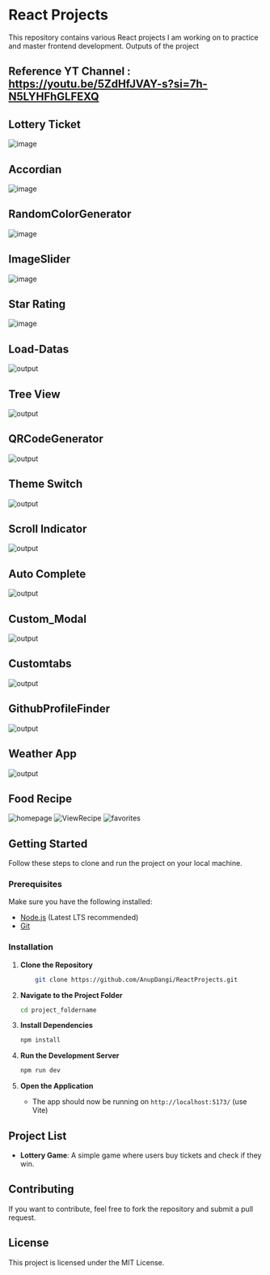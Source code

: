 # React Projects

This repository contains various React projects I am working on to practice and master frontend development.
Outputs of the project

## Reference YT Channel : https://youtu.be/5ZdHfJVAY-s?si=7h-N5LYHFhGLFEXQ
## Lottery Ticket
![image](https://github.com/user-attachments/assets/30e1cffd-44a3-47fb-85a7-d9a49810d907)

## Accordian 
![image](https://github.com/user-attachments/assets/dd77b547-7ef2-4dbb-beb1-c59ba96fe96f)

## RandomColorGenerator
![image](https://github.com/user-attachments/assets/98b5635b-b250-4d64-9753-ecbff5b505a5)

## ImageSlider
![image](https://github.com/user-attachments/assets/b2ba722b-fade-4a04-97f4-ac93a0f3c8c7)

## Star Rating
![image](https://github.com/user-attachments/assets/4a5aca07-1247-4be2-9f1c-86afb2295771)

## Load-Datas
![output](https://github.com/user-attachments/assets/ffaba1d2-b260-4aab-97ae-f4a4f925ea76)

## Tree View
![output](https://github.com/user-attachments/assets/7bd9cc50-1a6c-44ae-a83f-1fe446d41ba7)

## QRCodeGenerator
![output](https://github.com/user-attachments/assets/7816fdfe-c2cc-453a-a61d-ea6e0cde1433)

## Theme Switch
![output](https://github.com/user-attachments/assets/d293e06d-884d-4d88-b79b-41ed58d1f6ab)

## Scroll Indicator
![output](https://github.com/user-attachments/assets/b9386e28-cc18-414b-8fb2-01fd2a74df34)

## Auto Complete
![output](https://github.com/user-attachments/assets/37b8cc1d-53b7-4499-b402-d86e94a61802)

## Custom_Modal
![output](https://github.com/user-attachments/assets/d1669090-d660-4c25-a763-093b4d887ec9)

## Customtabs
![output](https://github.com/user-attachments/assets/f1a465aa-98b4-4ca8-bb6d-125bfa0e08e4)


## GithubProfileFinder
![output](https://github.com/user-attachments/assets/cb0b1f6f-be58-4112-bab5-9b4cbc8109e9)


## Weather App
![output](https://github.com/user-attachments/assets/c5b187fe-e76d-4dde-9463-7482d5e9f393)

## Food Recipe
![homepage](https://github.com/user-attachments/assets/14fd93a5-b729-40b8-a73e-1a326599bf64)
![ViewRecipe](https://github.com/user-attachments/assets/dc8313db-0586-498c-b2f6-a31f50e0159d)
![favorites](https://github.com/user-attachments/assets/7dbcafc2-6527-4724-bbcc-2c7ad25ada0f)



## Getting Started

Follow these steps to clone and run the project on your local machine.

### Prerequisites
Make sure you have the following installed:
- [Node.js](https://nodejs.org/) (Latest LTS recommended)
- [Git](https://git-scm.com/)

### Installation

1. **Clone the Repository**
   ```sh
       git clone https://github.com/AnupDangi/ReactProjects.git
   ```

2. **Navigate to the Project Folder**
   ```sh
   cd project_foldername
   ```

3. **Install Dependencies**
   ```sh
   npm install
   ```

4. **Run the Development Server**
   ```sh
   npm run dev
   ```

5. **Open the Application**
   - The app should now be running on `http://localhost:5173/` (use Vite)

## Project List

- **Lottery Game**: A simple game where users buy tickets and check if they win.

## Contributing
If you want to contribute, feel free to fork the repository and submit a pull request.

## License
This project is licensed under the MIT License.


